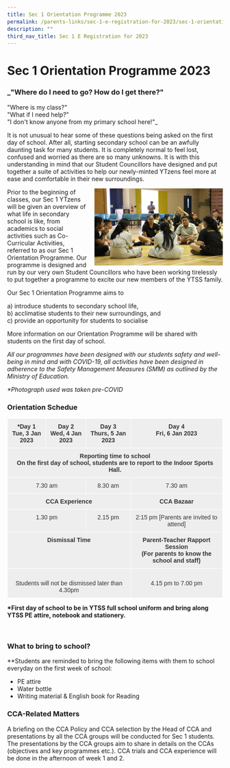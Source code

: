 ```yaml
---
title: Sec 1 Orientation Programme 2023
permalink: /parents-links/sec-1-e-registration-for-2023/sec-1-orientation-programme-2023/
description: ""
third_nav_title: Sec 1 E Registration for 2023
---
```

# **Sec 1 Orientation Programme 2023**  

### _"Where do I need to go? How do I get there?"  
"Where is my class?"  
"What if I need help?"  
"I don't know anyone from my primary school here!"_

It is not unusual to hear some of these questions being asked on the first day of school. After all, starting secondary school can be an awfully daunting task for many students. It is completely normal to feel lost, confused and worried as there are so many unknowns. It is with this understanding in mind that our Student Councillors have designed and put together a suite of activities to help our newly-minted YTzens feel more at ease and comfortable in their new surroundings.


<img src="/images/IMG_1868.jpg" style="width:300px;height:180px;margin-left:15px;" align = "right">

Prior to the beginning of classes, our Sec 1 YTzens will be given an overview of what life in secondary school is like, from academics to social activities such as Co-Curricular Activities, referred to as our Sec 1 Orientation Programme. Our programme is designed and run by our very own Student Councillors who have been working tirelessly to put together a programme to excite our new members of the YTSS family.


Our Sec 1 Orientation Programme aims to

a) introduce students to secondary school life,     
b) acclimatise students to their new surroundings, and     
c) provide an opportunity for students to socialise

More information on our Orientation Programme will be shared with students on the first day of school. 

_All our programmes have been designed with our students safety and well-being in mind and with COVID-19, all activities have been designed in adherence to the Safety Management Measures (SMM) as outlined by the Ministry of Education._

_\*Photograph used was taken pre-COVID_

### Orientation Schedue


<table style="border-collapse:collapse;border-spacing:0" class="tg"><thead><tr><th style="background-color:#EEE;border-color:#ffffff;border-style:solid;border-width:1px;color:#333;font-family:Arial, sans-serif;font-size:14px;font-weight:bold;overflow:hidden;padding:10px 5px;text-align:center;vertical-align:top;word-break:normal">*Day 1<br>Tue, 3 Jan 2023</th><th style="background-color:#EEE;border-color:#ffffff;border-style:solid;border-width:1px;color:#333;font-family:Arial, sans-serif;font-size:14px;font-weight:bold;overflow:hidden;padding:10px 5px;text-align:center;vertical-align:top;word-break:normal">Day 2<br> Wed, 4 Jan 2023</th><th style="background-color:#EEE;border-color:#ffffff;border-style:solid;border-width:1px;color:#333;font-family:Arial, sans-serif;font-size:14px;font-weight:bold;overflow:hidden;padding:10px 5px;text-align:center;vertical-align:top;word-break:normal">Day 3<br> Thurs, 5 Jan 2023</th><th style="background-color:#EEE;border-color:#ffffff;border-style:solid;border-width:1px;color:#333;font-family:Arial, sans-serif;font-size:14px;font-weight:bold;overflow:hidden;padding:10px 5px;text-align:center;vertical-align:top;word-break:normal">Day 4<br> Fri, 6 Jan 2023</th></tr></thead><tbody><tr><td style="background-color:#EEE;border-color:#ffffff;border-style:solid;border-width:1px;color:#333;font-family:Arial, sans-serif;font-size:14px;font-weight:bold;overflow:hidden;padding:10px 5px;text-align:center;vertical-align:top;word-break:normal" colspan="4">Reporting time to school<br>On the first day of school, students are to report to the Indoor Sports Hall.</td></tr><tr><td style="background-color:#EEE;border-color:#ffffff;border-style:solid;border-width:1px;color:#333;font-family:Arial, sans-serif;font-size:14px;overflow:hidden;padding:10px 5px;text-align:center;vertical-align:top;word-break:normal" colspan="2">7.30 am</td><td style="background-color:#EEE;border-color:#ffffff;border-style:solid;border-width:1px;color:#333;font-family:Arial, sans-serif;font-size:14px;overflow:hidden;padding:10px 5px;text-align:center;vertical-align:top;word-break:normal">8.30 am</td><td style="background-color:#EEE;border-color:#ffffff;border-style:solid;border-width:1px;color:#333;font-family:Arial, sans-serif;font-size:14px;overflow:hidden;padding:10px 5px;text-align:center;vertical-align:top;word-break:normal">7.30 am</td></tr><tr><td style="background-color:#EEE;border-color:#ffffff;border-style:solid;border-width:1px;color:#333;font-family:Arial, sans-serif;font-size:14px;font-weight:bold;overflow:hidden;padding:10px 5px;text-align:center;vertical-align:top;word-break:normal" colspan="3">CCA Experience<br></td><td style="background-color:#EEE;border-color:#ffffff;border-style:solid;border-width:1px;color:#333;font-family:Arial, sans-serif;font-size:14px;font-weight:bold;overflow:hidden;padding:10px 5px;text-align:center;vertical-align:top;word-break:normal">CCA Bazaar</td></tr><tr><td style="background-color:#EEE;border-color:#ffffff;border-style:solid;border-width:1px;color:#333;font-family:Arial, sans-serif;font-size:14px;overflow:hidden;padding:10px 5px;text-align:center;vertical-align:top;word-break:normal" colspan="2">1.30 pm</td><td style="background-color:#EEE;border-color:#ffffff;border-style:solid;border-width:1px;color:#333;font-family:Arial, sans-serif;font-size:14px;overflow:hidden;padding:10px 5px;text-align:center;vertical-align:top;word-break:normal">2.15 pm</td><td style="background-color:#EEE;border-color:#ffffff;border-style:solid;border-width:1px;color:#333;font-family:Arial, sans-serif;font-size:14px;overflow:hidden;padding:10px 5px;text-align:center;vertical-align:top;word-break:normal">2:15 pm [Parents are invited to attend]<br></td></tr><tr><td style="background-color:#EEE;border-color:#ffffff;border-style:solid;border-width:1px;color:#333;font-family:Arial, sans-serif;font-size:14px;font-weight:bold;overflow:hidden;padding:10px 5px;text-align:center;vertical-align:top;word-break:normal" colspan="3">Dismissal Time<br></td><td style="background-color:#EEE;border-color:#ffffff;border-style:solid;border-width:1px;color:#333;font-family:Arial, sans-serif;font-size:14px;font-weight:bold;overflow:hidden;padding:10px 5px;text-align:center;vertical-align:top;word-break:normal">Parent-Teacher Rapport Session<br>(For parents to know the school and staff)</td></tr><tr><td style="background-color:#EEE;border-color:#ffffff;border-style:solid;border-width:1px;color:#333;font-family:Arial, sans-serif;font-size:14px;overflow:hidden;padding:10px 5px;text-align:center;vertical-align:top;word-break:normal" colspan="3"><br>Students will not be dismissed later than 4.30pm<br></td><td style="background-color:#EEE;border-color:#ffffff;border-style:solid;border-width:1px;color:#333;font-family:Arial, sans-serif;font-size:14px;overflow:hidden;padding:10px 5px;text-align:center;vertical-align:top;word-break:normal"><br>4.15 pm to 7.00 pm</td></tr></tbody></table>


**\*First day of school to be in YTSS full school uniform and bring along YTSS PE attire, notebook and stationery.**

             

### What to bring to school?

**Students are reminded to bring the following items with them to school everyday on the first week of school:  


* PE attire
* Water bottle
* Writing material & English book for Reading

  

### CCA-Related Matters

A briefing on the CCA Policy and CCA selection by the Head of CCA and presentations by all the CCA groups will be conducted for Sec 1 students. The presentations by the CCA groups aim to share in details on the CCAs (objectives and key programmes etc.). CCA trials and CCA experience will be done in the afternoon of week 1 and 2.